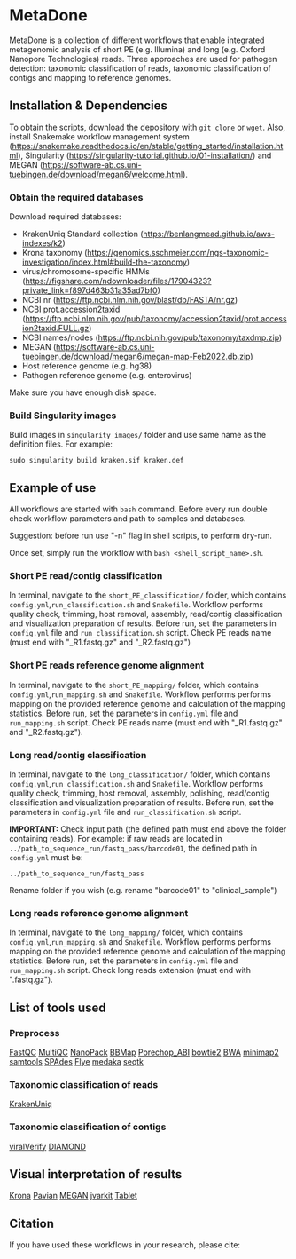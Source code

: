 # MetaDone
MetaDone is a collection of different workflows that enable integrated metagenomic analysis of short PE (e.g. Illumina) and long (e.g. Oxford Nanopore Technologies) reads. Three approaches are used for pathogen detection: taxonomic classification of reads, taxonomic classification of contigs and mapping to reference genomes.
## Installation & Dependencies
To obtain the scripts, download the depository with `git clone` or `wget`. Also, install Snakemake workflow management system (https://snakemake.readthedocs.io/en/stable/getting_started/installation.html), Singularity (https://singularity-tutorial.github.io/01-installation/) and MEGAN (https://software-ab.cs.uni-tuebingen.de/download/megan6/welcome.html).
### Obtain the required databases
Download required databases:
- KrakenUniq Standard collection (https://benlangmead.github.io/aws-indexes/k2)
- Krona taxonomy (https://genomics.sschmeier.com/ngs-taxonomic-investigation/index.html#build-the-taxonomy)
- virus/chromosome-specific HMMs  (https://figshare.com/ndownloader/files/17904323?private_link=f897d463b31a35ad7bf0)
- NCBI nr (https://ftp.ncbi.nlm.nih.gov/blast/db/FASTA/nr.gz)
- NCBI prot.accession2taxid (https://ftp.ncbi.nlm.nih.gov/pub/taxonomy/accession2taxid/prot.accession2taxid.FULL.gz)
- NCBI names/nodes (https://ftp.ncbi.nih.gov/pub/taxonomy/taxdmp.zip)
- MEGAN (https://software-ab.cs.uni-tuebingen.de/download/megan6/megan-map-Feb2022.db.zip)
- Host reference genome (e.g. hg38)
- Pathogen reference genome (e.g. enterovirus)
  
Make sure you have enough disk space.
### Build Singularity images
Build images in `singularity_images/` folder and use same name as the definition files. For example:
```
sudo singularity build kraken.sif kraken.def
```
## Example of use
All workflows are started with `bash` command. Before every run double check workflow parameters and path to samples and databases.

Suggestion: before run use "-n" flag in shell scripts, to perform dry-run.

Once set, simply run the workflow with `bash <shell_script_name>.sh`.
### Short PE read/contig classification
In terminal, navigate to the `short_PE_classification/` folder, which contains  `config.yml`,`run_classification.sh` and `Snakefile`.
Workflow performs quality check, trimming, host removal, assembly, read/contig classification and visualization preparation of results.
Before run, set the parameters in `config.yml` file and `run_classification.sh` script. Check PE reads name (must end with "_R1.fastq.gz" and "_R2.fastq.gz")
### Short PE reads reference genome alignment
In terminal, navigate to the `short_PE_mapping/` folder, which contains  `config.yml`,`run_mapping.sh` and `Snakefile`.
Workflow performs performs mapping on the provided reference genome and calculation of the mapping statistics.
Before run, set the parameters in `config.yml` file and `run_mapping.sh` script. Check PE reads name (must end with "_R1.fastq.gz" and "_R2.fastq.gz").
### Long read/contig classification
In terminal, navigate to the `long_classification/` folder, which contains  `config.yml`,`run_classification.sh` and `Snakefile`.
Workflow performs quality check, trimming, host removal, assembly, polishing, read/contig classification and visualization preparation of results.
Before run, set the parameters in `config.yml` file and `run_classification.sh` script. 

**IMPORTANT:** Check input path (the defined path must end above the folder containing reads).
For example:
if raw reads are located in `../path_to_sequence_run/fastq_pass/barcode01`, the defined path in `config.yml` must be:
```
../path_to_sequence_run/fastq_pass
```
Rename folder if you wish (e.g. rename "barcode01" to "clinical_sample")
### Long reads reference genome alignment
In terminal, navigate to the `long_mapping/` folder, which contains  `config.yml`,`run_mapping.sh` and `Snakefile`.
Workflow performs performs mapping on the provided reference genome and calculation of the mapping statistics.
Before run, set the parameters in `config.yml` file and `run_mapping.sh` script. Check long reads extension (must end with ".fastq.gz").
## List of tools used
### Preprocess
[FastQC](https://github.com/s-andrews/FastQC)
[MultiQC](https://github.com/ewels/MultiQC)
[NanoPack](https://github.com/wdecoster/nanopack)
[BBMap](https://github.com/BioInfoTools/BBMap)
[Porechop_ABI](https://github.com/bonsai-team/Porechop_ABI)
[bowtie2](https://github.com/BenLangmead/bowtie2)
[BWA](https://github.com/lh3/bwa)
[minimap2](https://github.com/lh3/minimap2)
[samtools](https://github.com/samtools/samtools)
[SPAdes](https://github.com/ablab/spades)
[Flye](https://github.com/fenderglass/Flye)
[medaka](https://github.com/nanoporetech/medaka)
[seqtk](https://github.com/lh3/seqtk)
### Taxonomic classification of reads
[KrakenUniq](https://github.com/fbreitwieser/krakenuniq)
### Taxonomic classification of contigs
[viralVerify](https://github.com/ablab/viralVerify)
[DIAMOND](https://github.com/bbuchfink/diamond)
## Visual interpretation of results
[Krona](https://github.com/marbl/Krona)
[Pavian](https://github.com/fbreitwieser/pavian)
[MEGAN](https://github.com/husonlab/megan-ce)
[jvarkit](https://github.com/lindenb/jvarkit)
[Tablet](https://github.com/cropgeeks/tablet)
## Citation
If you have used these workflows in your research, please cite:
